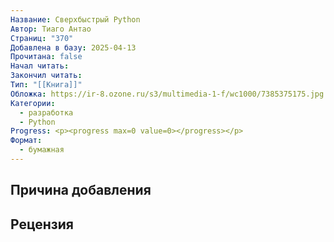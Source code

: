 ```yaml
---
Название: Сверхбыстрый Python
Автор: Тиаго Антао
Страниц: "370"
Добавлена в базу: 2025-04-13
Прочитана: false
Начал читать: 
Закончил читать: 
Тип: "[[Книга]]"
Обложка: https://ir-8.ozone.ru/s3/multimedia-1-f/wc1000/7385375175.jpg
Категории:
  - разработка
  - Python
Progress: <p><progress max=0 value=0></progress></p>
Формат:
  - бумажная
---
```

## Причина добавления


## Рецензия
